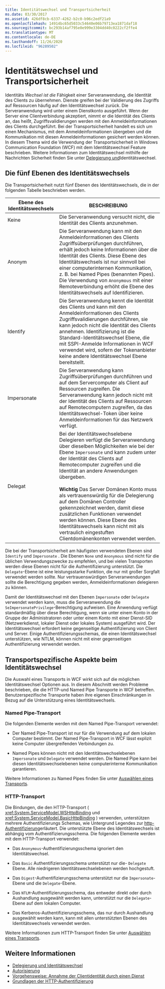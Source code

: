 ```yaml
---
title: Identitätswechsel und Transportsicherheit
ms.date: 03/30/2017
ms.assetid: 426df8cb-6337-4262-b2c0-b96c2edf21a9
ms.openlocfilehash: 14914bc65d5033c54640e06b79713ea1871daf18
ms.sourcegitcommit: bc293b14af795e0e999e3304dd40c0222cf2ffe4
ms.translationtype: MT
ms.contentlocale: de-DE
ms.lasthandoff: 11/26/2020
ms.locfileid: "96289502"
---
```

# <a name="using-impersonation-with-transport-security"></a>Identitätswechsel und Transportsicherheit

Identitäts *Wechsel ist die* Fähigkeit einer Serveranwendung, die Identität des Clients zu übernehmen. Dienste greifen bei der Validierung des Zugriffs auf Ressourcen häufig auf den Identitätswechsel zurück. Die Serveranwendung wird unter einem Dienstkonto ausgeführt. Wenn der Server eine Clientverbindung akzeptiert, nimmt er die Identität des Clients an, das heißt, Zugriffsvalidierungen werden mit den Anmeldeinformationen des Clients durchgeführt. Bei der Transportsicherheit handelt es sich um einen Mechanismus, mit dem Anmeldeinformationen übergeben und die Kommunikation mit diesen Anmeldeinformationen gesichert werden können. In diesem Thema wird die Verwendung der Transportsicherheit in Windows Communication Foundation (WCF) mit dem Identitätswechsel Feature beschrieben. Weitere Informationen zum Identitätswechsel mithilfe der Nachrichten Sicherheit finden Sie unter [Delegierung und](delegation-and-impersonation-with-wcf.md)Identitätswechsel.  
  
## <a name="five-impersonation-levels"></a>Die fünf Ebenen des Identitätswechsels  

 Die Transportsicherheit nutzt fünf Ebenen des Identitätswechsels, die in der folgenden Tabelle beschrieben werden.  
  
|Ebene des Identitätswechsels|BESCHREIBUNG|  
|-------------------------|-----------------|  
|Keine|Die Serveranwendung versucht nicht, die Identität des Clients anzunehmen.|  
|Anonym|Die Serveranwendung kann mit den Anmeldeinformationen des Clients Zugriffsüberprüfungen durchführen, erhält jedoch keine Informationen über die Identität des Clients. Diese Ebene des Identitätswechsels ist nur sinnvoll bei einer computerinternen Kommunikation, z.&#160;B. bei Named Pipes (benannten Pipes). Die Verwendung von `Anonymous` mit einer Remoteverbindung erhöht die Ebene des Identitätswechsels auf Identifizieren.|  
|Identify|Die Serveranwendung kennt die Identität des Clients und kann mit den Anmeldeinformationen des Clients Zugriffsvalidierungen durchführen, sie kann jedoch nicht die Identität des Clients annehmen. Identifizierung ist die Standard-Identitätswechsel Ebene, die mit SSPI-Anmelde Informationen in WCF verwendet wird, sofern der Tokenanbieter keine andere Identitätswechsel Ebene bereitstellt.|  
|Impersonate|Die Serveranwendung kann Zugriffsüberprüfungen durchführen und auf dem Servercomputer als Client auf Ressourcen zugreifen. Die Serveranwendung kann jedoch nicht mit der Identität des Clients auf Ressourcen auf Remotecomputern zugreifen, da das Identitätswechsel-Token über keine Anmeldeinformationen für das Netzwerk verfügt.|  
|Delegat|Bei der Identitätswechselebene Delegieren verfügt die Serveranwendung über dieselben Möglichkeiten wie bei der Ebene `Impersonate` und kann zudem unter der Identität des Clients auf Remotecomputer zugreifen und die Identität an andere Anwendungen übergeben.<br /><br /> **Wichtig** Das Server Domänen Konto muss als vertrauenswürdig für die Delegierung auf dem Domänen Controller gekennzeichnet werden, damit diese zusätzlichen Funktionen verwendet werden können. Diese Ebene des Identitätswechsels kann nicht mit als vertraulich eingestuften Clientdomänenkonten verwendet werden.|  
  
 Die bei der Transportsicherheit am häufigsten verwendeten Ebenen sind `Identify` und `Impersonate` . Die Ebenen `None` und `Anonymous` sind nicht für die üblichen Verwendungszwecke zu empfehlen, und bei vielen Transporten werden diese Ebenen nicht für die Authentifizierung unterstützt. Die `Delegate`-Ebene ist eine leistungsstarke Funktion, die nur mit großer Sorgfalt verwendet werden sollte. Nur vertrauenswürdigen Serveranwendungen sollte die Berechtigung gegeben werden, Anmeldeinformationen delegieren zu können.  
  
 Damit der Identitätswechsel mit den Ebenen `Impersonate` oder `Delegate` verwendet werden kann, muss die Serveranwendung die `SeImpersonatePrivilege`-Berechtigung aufweisen. Eine Anwendung verfügt standardmäßig über diese Berechtigung, wenn sie unter einem Konto in der Gruppe der Administratoren oder unter einem Konto mit einer Dienst-SID (Netzwerkdienst, lokaler Dienst oder lokales System) ausgeführt wird. Der Identitätswechsel erfordert keine gegenseitige Authentifizierung von Client und Server. Einige Authentifizierungsschemas, die einen Identitätswechsel unterstützen, wie NTLM, können nicht mit einer gegenseitigen Authentifizierung verwendet werden.  
  
## <a name="transport-specific-issues-with-impersonation"></a>Transportspezifische Aspekte beim Identitätswechsel  

 Die Auswahl eines Transports in WCF wirkt sich auf die möglichen Identitätswechsel Optionen aus. In diesem Abschnitt werden Probleme beschrieben, die die HTTP-und Named Pipe Transporte in WCF betreffen. Benutzerspezifische Transporte haben ihre eigenen Einschränkungen in Bezug auf die Unterstützung eines Identitätswechsels.  
  
### <a name="named-pipe-transport"></a>Named Pipe-Transport  

 Die folgenden Elemente werden mit dem Named Pipe-Transport verwendet:  
  
- Der Named Pipe-Transport ist nur für die Verwendung auf dem lokalen Computer bestimmt. Der Named Pipe-Transport in WCF lässt explizit keine Computer übergreifenden Verbindungen zu.  
  
- Named Pipes können nicht mit den Identitätswechselebenen `Impersonate` und `Delegate` verwendet werden. Die Named Pipe kann bei diesen Identitätswechselebenen keine computerinterne Kommunikation garantieren.  
  
 Weitere Informationen zu Named Pipes finden Sie unter [Auswählen eines Transports](choosing-a-transport.md).  
  
### <a name="http-transport"></a>HTTP-Transport  

 Die Bindungen, die den HTTP-Transport ( <xref:System.ServiceModel.WSHttpBinding> und <xref:System.ServiceModel.BasicHttpBinding> ) verwenden, unterstützen mehrere Authentifizierungs Schemas, wie Untergrund Legendes zur [http-Authentifizierung](understanding-http-authentication.md)erläutert. Die unterstützte Ebene des Identitätswechsels ist abhängig vom Authentifizierungsschema. Die folgenden Elemente werden mit dem HTTP-Transport verwendet:  
  
- Das `Anonymous`-Authentifizierungsschema ignoriert den Identitätswechsel.  
  
- Das `Basic` Authentifizierungsschema unterstützt nur die- `Delegate` Ebene. Alle niedrigeren Identitätswechselebenen werden hochgestuft.  
  
- Das `Digest`-Authentifizierungsschema unterstützt nur die `Impersonate`-Ebene und die `Delegate`-Ebene.  
  
- Das `NTLM`-Authentifizierungsschema, das entweder direkt oder durch Aushandlung ausgewählt werden kann, unterstützt nur die `Delegate`-Ebene auf dem lokalen Computer.  
  
- Das Kerberos-Authentifizierungsschema, das nur durch Aushandlung ausgewählt werden kann, kann mit allen unterstützten Ebenen des Identitätswechsels verwendet werden.  
  
 Weitere Informationen zum HTTP-Transport finden Sie unter [Auswählen eines Transports](choosing-a-transport.md).  
  
## <a name="see-also"></a>Weitere Informationen

- [Delegierung und Identitätswechsel](delegation-and-impersonation-with-wcf.md)
- [Autorisierung](authorization-in-wcf.md)
- [Vorgehensweise: Annahme der Clientidentität durch einen Dienst](../how-to-impersonate-a-client-on-a-service.md)
- [Grundlagen der HTTP-Authentifizierung](understanding-http-authentication.md)
